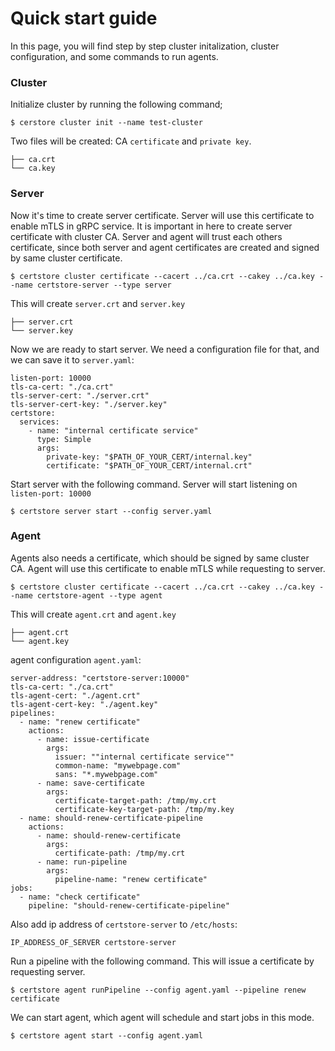 # Quick start guide

In this page, you will find step by step cluster initalization, cluster configuration, and some commands to run agents.

### Cluster

Initialize cluster by running the following command;

```
$ cerstore cluster init --name test-cluster
```

Two files will be created: CA `certificate` and `private key`.

```
├── ca.crt
└── ca.key
```


### Server 

Now it's time to create server certificate. Server will use this certificate to enable mTLS in gRPC service. It is important in here to create server certificate with cluster CA. Server and agent will trust each others certificate, since both server and agent certificates are created and signed by same cluster certificate.

```
$ certstore cluster certificate --cacert ../ca.crt --cakey ../ca.key --name certstore-server --type server
```

This will create `server.crt` and `server.key`

```
├── server.crt
└── server.key
```


Now we are ready to start server. We need a configuration file for that, and we can save it to `server.yaml`:

```
listen-port: 10000
tls-ca-cert: "./ca.crt"
tls-server-cert: "./server.crt"
tls-server-cert-key: "./server.key"
certstore:
  services:
    - name: "internal certificate service"
      type: Simple
      args:
        private-key: "$PATH_OF_YOUR_CERT/internal.key"
        certificate: "$PATH_OF_YOUR_CERT/internal.crt"
```

Start server with the following command. Server will start listening on `listen-port: 10000`

```
$ certstore server start --config server.yaml
```


### Agent

Agents also needs a certificate, which should be signed by same cluster CA. Agent will use this certificate to enable mTLS while requesting to server.

```
$ certstore cluster certificate --cacert ../ca.crt --cakey ../ca.key --name certstore-agent --type agent
```

This will create `agent.crt` and `agent.key`

```
├── agent.crt
└── agent.key
```

agent configuration `agent.yaml`:

```
server-address: "certstore-server:10000"
tls-ca-cert: "./ca.crt"
tls-agent-cert: "./agent.crt"
tls-agent-cert-key: "./agent.key"
pipelines:
  - name: "renew certificate"
    actions:
      - name: issue-certificate
        args:
          issuer: ""internal certificate service""
          common-name: "mywebpage.com"
          sans: "*.mywebpage.com"
      - name: save-certificate
        args:
          certificate-target-path: /tmp/my.crt
          certificate-key-target-path: /tmp/my.key
  - name: should-renew-certificate-pipeline
    actions:
      - name: should-renew-certificate
        args:
          certificate-path: /tmp/my.crt
      - name: run-pipeline
        args:
          pipeline-name: "renew certificate"
jobs:
  - name: "check certificate"
    pipeline: "should-renew-certificate-pipeline"
```

Also add ip address of `certstore-server` to `/etc/hosts`:

```
IP_ADDRESS_OF_SERVER certstore-server
```

Run a pipeline with the following command. This will issue a certificate by requesting server.

```
$ certstore agent runPipeline --config agent.yaml --pipeline renew certificate
```

We can start agent, which agent will schedule and start jobs in this mode.

```
$ certstore agent start --config agent.yaml
```
